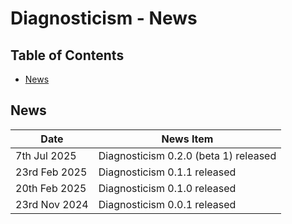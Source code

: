# Diagnosticism - News <!-- omit in toc -->

## Table of Contents <!-- omit in toc -->

- [News](#news)


## News

| Date            | News Item                                                                       |
| --------------- | ------------------------------------------------------------------------------- |
| 7th Jul 2025    | Diagnosticism 0.2.0 (beta 1) released                                           |
| 23rd Feb 2025   | Diagnosticism 0.1.1 released                                                    |
| 20th Feb 2025   | Diagnosticism 0.1.0 released                                                    |
| 23rd Nov 2024   | Diagnosticism 0.0.1 released                                                    |


<!-- ########################### end of file ########################### -->
